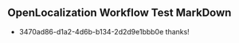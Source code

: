 ## OpenLocalization Workflow Test MarkDown
* 3470ad86-d1a2-4d6b-b134-2d2d9e1bbb0e thanks!

<!--HONumber=Aug16_HO1-->


